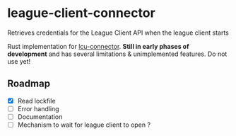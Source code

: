 # league-client-connector

Retrieves credentials for the League Client API when the league client starts

Rust implementation for [lcu-connector](https://github.com/Pupix/lcu-connector). **Still in early
phases of development** and has several limitations & unimplemented features. Do not use yet!

## Roadmap

- [x] Read lockfile
- [ ] Error handling
- [ ] Documentation
- [ ] Mechanism to wait for league client to open ?
